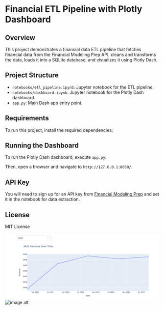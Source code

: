 # Financial ETL Pipeline with Plotly Dashboard

## Overview
This project demonstrates a financial data ETL pipeline that fetches financial data from the Financial Modeling Prep API, cleans and transforms the data, loads it into a SQLite database, and visualizes it using Plotly Dash.

## Project Structure
- `notebooks/etl_pipeline.ipynb`: Jupyter notebook for the ETL pipeline.
- `notebooks/dashboard.ipynb`: Jupyter notebook for the Plotly Dash dashboard.
- `app.py`: Main Dash app entry point.

## Requirements
To run this project, install the required dependencies:


## Running the Dashboard
To run the Plotly Dash dashboard, execute `app.py`:


Then, open a browser and navigate to `http://127.0.0.1:8050/`.

## API Key
You will need to sign up for an API key from [Financial Modeling Prep](https://financialmodelingprep.com/) and set it in the notebook for data extraction.

## License
MIT License

![image alt](https://github.com/Nicholus22/financial-etl-dashboard/blob/13187c874bbc19398a1bf63976fc778ee0878213/financial%20etl_1.png)
![image alt]()



